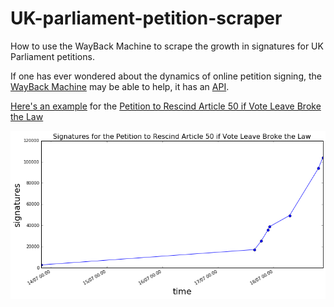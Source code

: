 # UK-parliament-petition-scraper
How to use the WayBack Machine to scrape the growth in signatures for UK Parliament petitions.

If one has ever wondered about the dynamics of online petition signing, the
[WayBack Machine](https://archive.org/web/) may be able to help, it has an
[API](https://github.com/internetarchive/wayback/tree/master/wayback-cdx-server).

[Here's an example](https://github.com/augeas/UK-parliament-petition-scraper/blob/master/rescind_art_50.ipynb)
for the [Petition to Rescind Article 50 if Vote Leave Broke the Law](https://petition.parliament.uk/petitions/223729)

![signatures chart](https://raw.githubusercontent.com/augeas/UK-parliament-petition-scraper/master/rescind_art_50.png)
